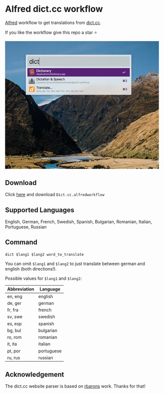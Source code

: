 # Alfred dict.cc workflow

[Alfred](https://www.alfredapp.com/) workflow to get translations from [dict.cc](http//dict.cc).

If you like the workflow give this repo a star ⭐

![Exmple animation](alfred-dict.cc-example.gif)

## Download
Click [here](https://github.com/dennis-tra/alfred-dict.cc-workflow/releases/tag/v1.0.0) and download `Dict.cc.alfredworkflow`

## Supported Languages
English, German, French, Swedish, Spanish, Bulgarian, Romanian, Italian, Portuguese, Russian

## Command
`dict $lang1 $lang2 word_to_translate`

You can omit `$lang1` and `$lang2` to just translate between german and english (both directions!).

Possible values for `$lang1` and `$lang2`:


| Abbreviation  | Language  |
|---------------|---|
| en, eng | english |
| de, ger | german |
| fr, fra | french |
| sv, swe | swedish |
| es, esp | spanish |
| bg, bul | bulgarian |
| ro, rom | romanian |
| it, ita | italian |
| pt, por | portuguese |
| ru, rus | russian |

## Acknowledgement
The dict.cc website parser is based on [rbarons](https://github.com/rbaron/dict.cc.py) work. Thanks for that!
